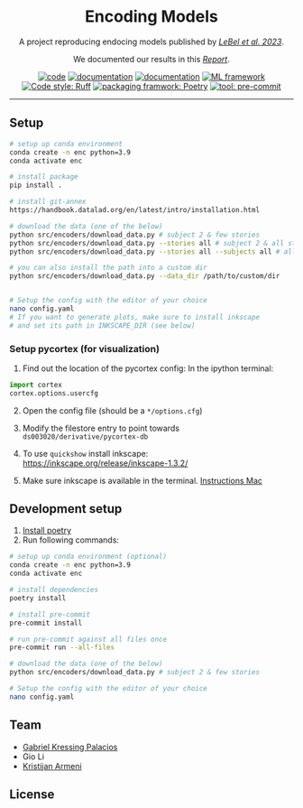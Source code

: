 <h1 align="center">Encoding Models</h1>

<p align="center">A project reproducing endocing models published by <a href="https://github.com/HuthLab/deep-fMRI-dataset"><i>LeBel et al. 2023</i></a>.</p>
<p align="center">We documented our results in this <a href="https://kristijanarmeni.github.io/encoders_report/"><i>Report</i></a>.</p>

<p align="center">
<a href="https://www.python.org/"><img alt="code" src="https://img.shields.io/badge/code-Python-blue?logo=Python"></a>
<a href="https://gabrielkp.com/enc/"><img alt="documentation" src="https://img.shields.io/badge/docs-MkDocs-708FCC.svg?style=flat"></a>
<a href="https://kristijanarmeni.github.io/encoders_report/"><img alt="documentation" src="https://img.shields.io/badge/Report-MystMD-white?logo=Markdown"></a>
<a href="https://scikit-learn.org/stable/"><img alt="ML framework" src="https://img.shields.io/badge/ML-Scikit%20Learn-orange?logo=Scikit-learn"></a>
<a href="https://docs.astral.sh/ruff/"><img alt="Code style: Ruff" src="https://img.shields.io/badge/code%20style-Ruff-green?logo=Ruff"></a>
<a href="https://python-poetry.org/"><img alt="packaging framwork: Poetry" src="https://img.shields.io/badge/packaging-Poetry-lightblue?logo=Poetry"></a>
<a href="https://pre-commit.com/"><img alt="tool: pre-commit" src="https://img.shields.io/badge/tool-Pre%20Commit-yellow?logo=Pre-Commit"></a>
</p>

---

## Setup

```sh
# setup up conda environment
conda create -n enc python=3.9
conda activate enc

# install package
pip install .

# install git-annex
https://handbook.datalad.org/en/latest/intro/installation.html

# download the data (one of the below)
python src/encoders/download_data.py # subject 2 & few stories
python src/encoders/download_data.py --stories all # subject 2 & all stories
python src/encoders/download_data.py --stories all --subjects all # all subjects & all stories

# you can also install the path into a custom dir
python src/encoders/download_data.py --data_dir /path/to/custom/dir


# Setup the config with the editor of your choice
nano config.yaml
# If you want to generate plots, make sure to install inkscape
# and set its path in INKSCAPE_DIR (see below)
```

### Setup pycortex (for visualization)

1. Find out the location of the pycortex config:
   In the ipython terminal:

```py
import cortex
cortex.options.usercfg
```

2. Open the config file (should be a `*/options.cfg`)

3. Modify the filestore entry to point towards `ds003020/derivative/pycortex-db`

4. To use `quickshow` install inkscape: https://inkscape.org/release/inkscape-1.3.2/

5. Make sure inkscape is available in the terminal. [Instructions Mac](https://stackoverflow.com/a/22085247)

## Development setup

1. [Install poetry](https://python-poetry.org/docs/#installation)
2. Run following commands:

```sh
# setup up conda environment (optional)
conda create -n enc python=3.9
conda activate enc

# install dependencies
poetry install

# install pre-commit
pre-commit install

# run pre-commit against all files once
pre-commit run --all-files

# download the data (one of the below)
python src/encoders/download_data.py # subject 2 & few stories

# Setup the config with the editor of your choice
nano config.yaml
```

## Team

- [Gabriel Kressing Palacios](https://gabrielkp.com/)
- Gio Li
- [Kristijan Armeni](https://www.kristijanarmeni.net/)


## License
